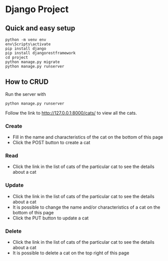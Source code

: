 # Django Project

## Quick and easy setup

```
python -m venv env
env\Scripts\activate
pip install django
pip install djangorestframework
cd project
python manage.py migrate
python manage.py runserver
```

## How to CRUD

Run the server with
```
python manage.py runserver
```

Follow the link to http://127.0.0.1:8000/cats/ to view all the cats.

### Create
* Fill in the name and characteristics of the cat on the bottom of this page
* Click the POST button to create a cat

### Read
* Click the link in the list of cats of the particular cat to see the details about a cat

### Update
* Click the link in the list of cats of the particular cat to see the details about a cat
* It is possible to change the name and/or characteristics of a cat on the bottom of this page
* Click the PUT button to update a cat

### Delete
* Click the link in the list of cats of the particular cat to see the details about a cat
* It is possible to delete a cat on the top right of this page
